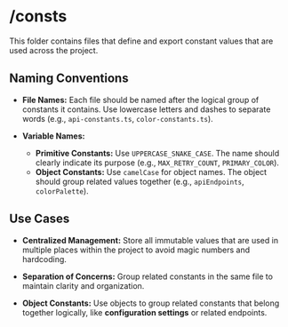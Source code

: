 # /consts

This folder contains files that define and export constant values that are used across the project.

## Naming Conventions

- **File Names:** Each file should be named after the logical group of constants it contains. Use lowercase letters and dashes to separate words (e.g., `api-constants.ts`, `color-constants.ts`).

- **Variable Names:**
  - **Primitive Constants:** Use `UPPERCASE_SNAKE_CASE`. The name should clearly indicate its purpose (e.g., `MAX_RETRY_COUNT`, `PRIMARY_COLOR`).
  - **Object Constants:** Use `camelCase` for object names. The object should group related values together (e.g., `apiEndpoints`, `colorPalette`).

## Use Cases

- **Centralized Management:** Store all immutable values that are used in multiple places within the project to avoid magic numbers and hardcoding.

- **Separation of Concerns:** Group related constants in the same file to maintain clarity and organization.

- **Object Constants:** Use objects to group related constants that belong together logically, like **configuration settings** or related endpoints.

